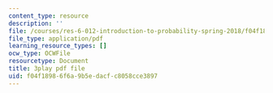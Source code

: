 ```yaml
---
content_type: resource
description: ''
file: /courses/res-6-012-introduction-to-probability-spring-2018/f04f18986f6a9b5edacfc8058cce3897_uL31gpFdarc.pdf
file_type: application/pdf
learning_resource_types: []
ocw_type: OCWFile
resourcetype: Document
title: 3play pdf file
uid: f04f1898-6f6a-9b5e-dacf-c8058cce3897
---
```

